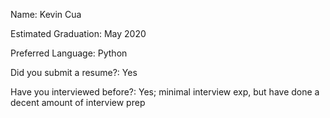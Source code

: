 Name: Kevin Cua

Estimated Graduation: May 2020

Preferred Language: Python


Did you submit a resume?: Yes

Have you interviewed before?: Yes; minimal interview exp, but have done a decent amount of interview prep
